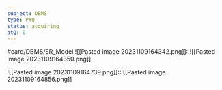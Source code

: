 ```yaml
---
subject: DBMS
type: PYQ
status: acquiring
atQ: 0
---
```

#card/DBMS/ER_Model
![[Pasted image 20231109164342.png]]::![[Pasted image 20231109164350.png]] <!--SR:!2024-01-22,40,290-->

![[Pasted image 20231109164739.png]]::![[Pasted image 20231109164856.png]] <!--SR:!2023-12-15,13,270-->

